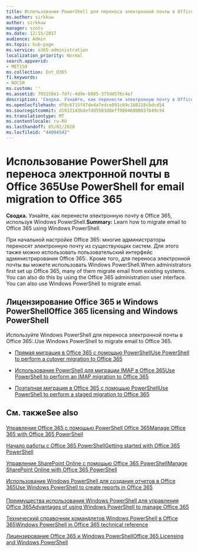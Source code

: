 ```yaml
---
title: Использование PowerShell для переноса электронной почты в Office 365
ms.author: sirkkuw
author: sirkkuw
manager: scotv
ms.date: 12/15/2017
audience: Admin
ms.topic: hub-page
ms.service: o365-administration
localization_priority: Normal
search.appverid:
- MET150
ms.collection: Ent_O365
f1.keywords:
- NOCSH
ms.custom: ''
ms.assetid: 795158e1-7dfc-4d9e-b805-373dd576c4e7
description: 'Сводка. Узнайте, как перенести электронную почту в Office 365: с помощью Windows PowerShell.'
ms.openlocfilehash: df8c6715f47de4a7edce091c69c1b8218cbdcd54
ms.sourcegitcommit: d1022143bdefdd5583d8eff08046808657b49c94
ms.translationtype: MT
ms.contentlocale: ru-RU
ms.lasthandoff: 05/02/2020
ms.locfileid: "44004542"
---
```

# <a name="use-powershell-for-email-migration-to-office-365"></a><span data-ttu-id="20bd5-103">Использование PowerShell для переноса электронной почты в Office 365</span><span class="sxs-lookup"><span data-stu-id="20bd5-103">Use PowerShell for email migration to Office 365</span></span>

 <span data-ttu-id="20bd5-104">**Сводка.** Узнайте, как перенести электронную почту в Office 365, используя Windows PowerShell.</span><span class="sxs-lookup"><span data-stu-id="20bd5-104">**Summary:** Learn how to migrate email to Office 365 using Windows PowerShell.</span></span>
  
<span data-ttu-id="20bd5-p101">При начальной настройке Office 365: многие администраторы переносят электронную почту из существующих систем. Для этого также можно использовать пользовательский интерфейс администрирования Office 365:. Кроме того, для переноса электронной почты вы можете использовать Windows PowerShell.</span><span class="sxs-lookup"><span data-stu-id="20bd5-p101">When administrators first set up Office 365, many of them migrate email from existing systems. You can also do this by using the Office 365 administration user interface. You can also use Windows PowerShell to migrate email.</span></span>
  
## <a name="office-365-licensing-and-windows-powershell"></a><span data-ttu-id="20bd5-108">Лицензирование Office 365 и Windows PowerShell</span><span class="sxs-lookup"><span data-stu-id="20bd5-108">Office 365 licensing and Windows PowerShell</span></span>

<span data-ttu-id="20bd5-109">Используйте Windows PowerShell для переноса электронной почты в Office 365:.</span><span class="sxs-lookup"><span data-stu-id="20bd5-109">Use Windows PowerShell to migrate email to Office 365.</span></span> 
  
- [<span data-ttu-id="20bd5-110">Прямая миграция в Office 365 с помощью PowerShell</span><span class="sxs-lookup"><span data-stu-id="20bd5-110">Use PowerShell to perform a cutover migration to Office 365</span></span>](use-powershell-to-perform-a-cutover-migration-to-office-365.md)
    
- [<span data-ttu-id="20bd5-111">Использование PowerShell для миграции IMAP в Office 365</span><span class="sxs-lookup"><span data-stu-id="20bd5-111">Use PowerShell to perform an IMAP migration to Office 365</span></span>](use-powershell-to-perform-an-imap-migration-to-office-365.md)
    
- [<span data-ttu-id="20bd5-112">Поэтапная миграция в Office 365 с помощью PowerShell</span><span class="sxs-lookup"><span data-stu-id="20bd5-112">Use PowerShell to perform a staged migration to Office 365</span></span>](use-powershell-to-perform-a-staged-migration-to-office-365.md)
    
## <a name="see-also"></a><span data-ttu-id="20bd5-113">См. также</span><span class="sxs-lookup"><span data-stu-id="20bd5-113">See also</span></span>

#### 

[<span data-ttu-id="20bd5-114">Управление Office 365 с помощью PowerShell Office 365</span><span class="sxs-lookup"><span data-stu-id="20bd5-114">Manage Office 365 with Office 365 PowerShell</span></span>](manage-office-365-with-office-365-powershell.md)
  
[<span data-ttu-id="20bd5-115">Начало работы с Office 365 PowerShell</span><span class="sxs-lookup"><span data-stu-id="20bd5-115">Getting started with Office 365 PowerShell</span></span>](getting-started-with-office-365-powershell.md)
  
[<span data-ttu-id="20bd5-116">Управление SharePoint Online с помощью Office 365 PowerShell</span><span class="sxs-lookup"><span data-stu-id="20bd5-116">Manage SharePoint Online with Office 365 PowerShell</span></span>](manage-sharepoint-online-with-office-365-powershell.md)
  
[<span data-ttu-id="20bd5-117">Использование Windows PowerShell для создания отчетов в Office 365</span><span class="sxs-lookup"><span data-stu-id="20bd5-117">Use Windows PowerShell to create reports in Office 365</span></span>](use-windows-powershell-to-create-reports-in-office-365.md)
#### 

[<span data-ttu-id="20bd5-118">Преимущества использования Windows PowerShell для управления Office 365</span><span class="sxs-lookup"><span data-stu-id="20bd5-118">Advantages of using Windows PowerShell to manage Office 365</span></span>](https://technet.microsoft.com/library/15144a50-453e-4cd5-befd-bc6736697967.aspx)
  
[<span data-ttu-id="20bd5-119">Технический справочник командлетов Windows PowerShell в Office 365</span><span class="sxs-lookup"><span data-stu-id="20bd5-119">Windows PowerShell in Office 365 technical reference</span></span>](https://technet.microsoft.com/library/10d5c66a-7579-4319-aaa5-7a5e21d49cea.aspx)
  
[<span data-ttu-id="20bd5-120">Лицензирование Office 365 и Windows PowerShell</span><span class="sxs-lookup"><span data-stu-id="20bd5-120">Office 365 Licensing and Windows PowerShell</span></span>](https://technet.microsoft.com/library/6ca0e430-f7ba-4184-becf-14c6c5c8dde5.aspx)


